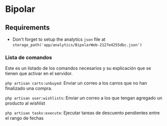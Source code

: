 # Bipolar

## Requirements
- Don't forget to setup the analytics `json` file at `storage_path('app/analytics/BipolarWeb-2127e4255dbc.json')`

### Lista de comandos
Este es un listado de los comandos necesarios y su explicación que se tienen que activar en el servidor.

`php artisan carts:unbuyed`: Enviar un correo a los carros que no han finalizado una compra.

`php artisan user:wishlists`: Enviar un correo a los que tengan agregado un producto al wishlist

`php artisan tasks:execute`: Ejecutar tareas de descuento pendientes entre el rango de fechas